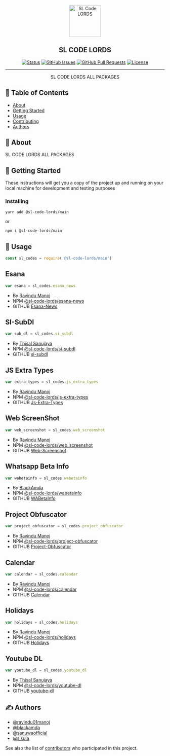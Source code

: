 <p align="center">
  <a href="https://github.com/SL-CODE-LORDS/" rel="noopener">
 <img width=100px height=100px src="https://avatars.githubusercontent.com/u/138488404" alt="SL Code LORDS"></a>
</p>

<h2 align="center">SL CODE LORDS</h2>

<div align="center">

[![Status](https://img.shields.io/badge/status-active-success.svg)]()
[![GitHub Issues](https://img.shields.io/github/issues/SL-CODE-LORDS/Main.svg)](https://github.com/SL-CODE-LORDS/Main/issues)
[![GitHub Pull Requests](https://img.shields.io/github/issues-pr/SL-CODE-LORDS/Main.svg)](https://github.com/SL-CODE-LORDS/Main/pulls)
[![License](https://img.shields.io/badge/license-MIT-blue.svg)](/LICENSE)

</div>

---

<p align="center"> SL CODE LORDS ALL PACKAGES
    <br> 
</p>

## 📝 Table of Contents

- [About](#about)
- [Getting Started](#getting_started)
- [Usage](#usage)
- [Contributing](../CONTRIBUTING.md)
- [Authors](#authors)

## 🧐 About <a name = "about"></a>

SL CODE LORDS ALL PACKAGES

## 🏁 Getting Started <a name = "getting_started"></a>

These instructions will get you a copy of the project up and running on your local machine for development and testing purposes

### Installing


```sh
yarn add @sl-code-lords/main
```

or

```sh
npm i @sl-code-lords/main
```

## 🎈 Usage <a name="usage"></a>

```ts
const sl_codes = require('@sl-code-lords/main')

```
## Esana
```ts
var esana = sl_codes.esana_news
```
- By [Ravindu Manoj](https://github.com/ravindu01manoj)
- NPM [@sl-code-lords/esana-news](https://www.npmjs.com/package/@sl-code-lords/esana-news)
- GITHUB [Esana-News](https://github.com/SL-CODE-LORDS/Esana-News.git)

## SI-SubDl
```ts
var sub_dl = sl_codes.si_subdl
```
- By [Thisal Sanujaya](https://github.com/sanuwaofficial)
- NPM [@sl-code-lords/si-subdl](https://www.npmjs.com/package/@sl-code-lords/si-subdl)
- GITHUB [si-subdl](https://github.com/SL-CODE-LORDS/si-subdl)

## JS Extra Types
```ts
var extra_types = sl_codes.js_extra_types
```
- By [Ravindu Manoj](https://github.com/ravindu01manoj)
- NPM [@sl-code-lords/js-extra-types](https://www.npmjs.com/package/@sl-code-lords/js-extra-types)
- GITHUB [Js-Extra-Types](https://github.com/SL-CODE-LORDS/Js-Extra-Types.git)

## Web ScreenShot
```ts
var web_screenshot = sl_codes.web_screenshot
```
- By [Ravindu Manoj](https://github.com/ravindu01manoj)
- NPM [@sl-code-lords/web_screenshot](https://www.npmjs.com/package/@sl-code-lords/web_screenshot)
- GITHUB [Web-Screenshot](https://github.com/SL-CODE-LORDS/Web-Screenshot.git)

## Whatsapp Beta Info
```ts
var wabetainfo = sl_codes.wabetainfo
```
- By [BlackAmda](https://github.com/blackamda)
- NPM [@sl-code-lords/wabetainfo](https://www.npmjs.com/package/@sl-code-lords/wabetainfo)
- GITHUB [WABetaInfo](https://github.com/SL-CODE-LORDS/WABetaInfo.git)

## Project Obfuscator
```ts
var project_obfuscator = sl_codes.project_obfuscator
```
- By [Ravindu Manoj](https://github.com/ravindu01manoj)
- NPM [@sl-code-lords/project-obfuscator](https://www.npmjs.com/package/@sl-code-lords/project-obfuscator)
- GITHUB [Project-Obfuscator](https://github.com/SL-CODE-LORDS/Project-Obfuscator.git)

## Calendar
```ts
var calendar = sl_codes.calendar
```
- By [Ravindu Manoj](https://github.com/ravindu01manoj)
- NPM [@sl-code-lords/calendar](https://www.npmjs.com/package/@sl-code-lords/calendar)
- GITHUB [Calendar](https://github.com/SL-CODE-LORDS/Calendar.git)

## Holidays
```ts
var holidays = sl_codes.holidays
```
- By [Ravindu Manoj](https://github.com/ravindu01manoj)
- NPM [@sl-code-lords/holidays](https://www.npmjs.com/package/@sl-code-lords/holidays)
- GITHUB [Holidays](https://github.com/SL-CODE-LORDS/Holidays.git)

## Youtube DL
```ts
var youtube_dl = sl_codes.youtube_dl
```
- By [Thisal Sanujaya](https://github.com/sanuwaofficial)
- NPM [@sl-code-lords/youtube-dl](https://www.npmjs.com/package/@sl-code-lords/youtube-dl)
- GITHUB [youtube-dl](https://github.com/SL-CODE-LORDS/youtube-dl)

## ✍️ Authors <a name = "authors"></a>

- [@ravindu01manoj](https://github.com/ravindu01manoj)
- [@blackamda](https://github.com/blackamda)
- [@sanuwaofficial](https://github.com/sanuwaofficial)
- [@sisula](https://github.com/sisula)

See also the list of [contributors](https://github.com/SL-CODE-LORDS/Main/contributors) who participated in this project.